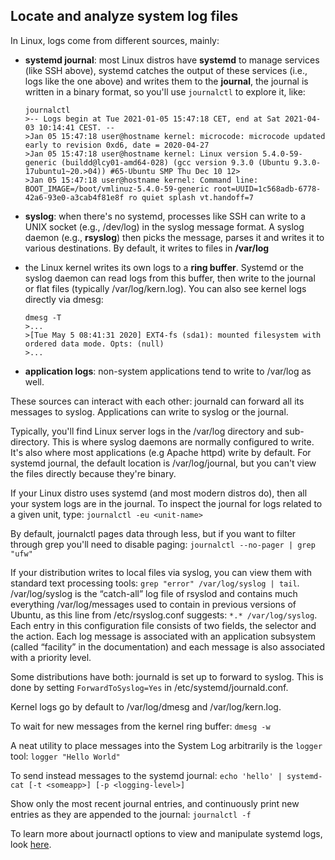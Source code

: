 ## Locate and analyze system log files

In Linux, logs come from different sources, mainly:

- **systemd journal**: most Linux distros have **systemd** to manage services (like SSH above), systemd catches the output of these services (i.e., logs like the one above) and writes them to the **journal**, the journal is written in a binary format, so you'll use `journalctl` to explore it, like:
    ```
    journalctl
    >-- Logs begin at Tue 2021-01-05 15:47:18 CET, end at Sat 2021-04-03 10:14:41 CEST. --
    >Jan 05 15:47:18 user@hostname kernel: microcode: microcode updated early to revision 0xd6, date = 2020-04-27
    >Jan 05 15:47:18 user@hostname kernel: Linux version 5.4.0-59-generic (buildd@lcy01-amd64-028) (gcc version 9.3.0 (Ubuntu 9.3.0-17ubuntu1~20.>04)) #65-Ubuntu SMP Thu Dec 10 12>
    >Jan 05 15:47:18 user@hostname kernel: Command line: BOOT_IMAGE=/boot/vmlinuz-5.4.0-59-generic root=UUID=1c568adb-6778-42a6-93e0-a3cab4f81e8f ro quiet splash vt.handoff=7
    ```

- **syslog**: when there's no systemd, processes like SSH can write to a UNIX socket (e.g., /dev/log) in the syslog message format. A syslog daemon (e.g., **rsyslog**) then picks the message, parses it and writes it to various destinations. By default, it writes to files in **/var/log**

- the Linux kernel writes its own logs to a **ring buffer**. Systemd or the syslog daemon can read logs from this buffer, then write to the journal or flat files (typically /var/log/kern.log). You can also see kernel logs directly via dmesg:
    ```
    dmesg -T
    >...
    >[Tue May 5 08:41:31 2020] EXT4-fs (sda1): mounted filesystem with ordered data mode. Opts: (null)
    >...
    ```
- **application logs**: non-system applications tend to write to /var/log as well.

These sources can interact with each other: journald can forward all its messages to syslog. Applications can write to syslog or the journal. 

Typically, you'll find Linux server logs in the /var/log directory and sub-directory. This is where syslog daemons are normally configured to write. It's also where most applications (e.g Apache httpd) write by default. For systemd journal, the default location is /var/log/journal, but you can't view the files directly because they're binary. 

If your Linux distro uses systemd (and most modern distros do), then all your system logs are in the journal. To inspect the journal for logs related to a given unit, type: `journalctl -eu <unit-name>`

By default, journalctl pages data through less, but if you want to filter through grep you'll need to disable paging: `journalctl --no-pager | grep "ufw"`

If your distribution writes to local files via syslog, you can view them with standard text processing tools: `grep "error" /var/log/syslog | tail`. /var/log/syslog is the “catch-all” log file of rsyslod and contains much everything /var/log/messages used to contain in previous versions of Ubuntu, as this line from /etc/rsyslog.conf suggests: `*.* /var/log/syslog`. Each entry in this configuration file consists of two fields, the selector and the action. Each log message is associated with an application subsystem (called “facility” in the documentation) and each message is also associated with a priority level.

Some distributions have both: journald is set up to forward to syslog. This is done by setting `ForwardToSyslog=Yes` in /etc/systemd/journald.conf.

Kernel logs go by default to /var/log/dmesg and /var/log/kern.log.

To wait for new messages from the kernel ring buffer: `dmesg -w`

A neat utility to place messages into the System Log arbitrarily is the `logger` tool: `logger "Hello World"`

To send instead messages to the systemd journal: `echo 'hello' | systemd-cat [-t <someapp>] [-p <logging-level>]`

Show only the most recent journal entries, and continuously print new entries as they are appended to the journal: `journalctl -f`

To learn more about journactl options to view and manipulate systemd logs, look [here](https://www.digitalocean.com/community/tutorials/how-to-use-journalctl-to-view-and-manipulate-systemd-logs).